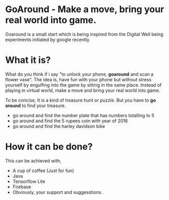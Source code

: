 # GoAround - Make a move, bring your real world into game.
Goaround is a small start which is being inspired from the Digital Well being experiments initiated by google recently.

# What it is?
What do you think if i say "to unlock your phone, **goaround** and scan a flower vase". The idea is, have fun with your phone but without stress yourself by engulfing into the game by sitting in the same place. Instead of playing in virtual world, make a move and bring your real world into game.

To be concise, It is a kind of treasure hunt or puzzle. But you have to **go around** to find your treasure.
- go around and find the number plate that has numbers totalling to 5
- go around and find the 5 rupees coin with year of 2016
- go around and find the harley davidson bike

# How it can be done?
This can be achieved with,
- A cup of coffee (Just for fun)
- Java
- Tensorflow Lite
- Firebase
- Obviously, your support and suggesstions.
